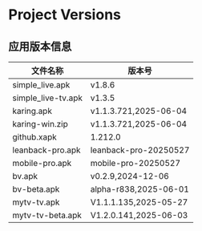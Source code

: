 # Project Versions
<!-- VERSION_TABLE_START -->
## 应用版本信息
| 文件名称 | 版本号 |
|----------|--------|
| simple_live.apk | v1.8.6 |
| simple_live-tv.apk | v1.3.5 |
| karing.apk | v1.1.3.721,2025-06-04 |
| karing-win.zip | v1.1.3.721,2025-06-04 |
| github.xapk | 1.212.0 |
| leanback-pro.apk | leanback-pro-20250527 |
| mobile-pro.apk | mobile-pro-20250527 |
| bv.apk | v0.2.9,2024-12-06 |
| bv-beta.apk | alpha-r838,2025-06-01 |
| mytv-tv.apk | V1.1.1.135,2025-05-27 |
| mytv-tv-beta.apk | V1.2.0.141,2025-06-03 |
<!-- VERSION_TABLE_END -->
